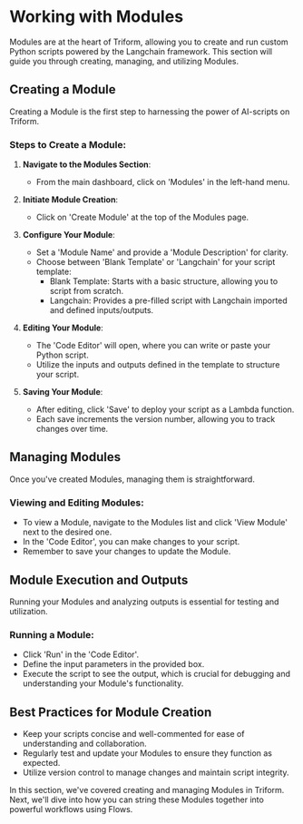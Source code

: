# Working with Modules

Modules are at the heart of Triform, allowing you to create and run custom Python scripts powered by the Langchain framework. This section will guide you through creating, managing, and utilizing Modules.

## Creating a Module

Creating a Module is the first step to harnessing the power of AI-scripts on Triform.

### Steps to Create a Module:

1. **Navigate to the Modules Section**:
   - From the main dashboard, click on 'Modules' in the left-hand menu.

2. **Initiate Module Creation**:
   - Click on 'Create Module' at the top of the Modules page.

3. **Configure Your Module**:
   - Set a 'Module Name' and provide a 'Module Description' for clarity.
   - Choose between 'Blank Template' or 'Langchain' for your script template:
     - Blank Template: Starts with a basic structure, allowing you to script from scratch.
     - Langchain: Provides a pre-filled script with Langchain imported and defined inputs/outputs.

4. **Editing Your Module**:
   - The 'Code Editor' will open, where you can write or paste your Python script.
   - Utilize the inputs and outputs defined in the template to structure your script.

5. **Saving Your Module**:
   - After editing, click 'Save' to deploy your script as a Lambda function.
   - Each save increments the version number, allowing you to track changes over time.

## Managing Modules

Once you've created Modules, managing them is straightforward.

### Viewing and Editing Modules:

- To view a Module, navigate to the Modules list and click 'View Module' next to the desired one.
- In the 'Code Editor', you can make changes to your script.
- Remember to save your changes to update the Module.

## Module Execution and Outputs

Running your Modules and analyzing outputs is essential for testing and utilization.

### Running a Module:

- Click 'Run' in the 'Code Editor'.
- Define the input parameters in the provided box.
- Execute the script to see the output, which is crucial for debugging and understanding your Module's functionality.

## Best Practices for Module Creation

- Keep your scripts concise and well-commented for ease of understanding and collaboration.
- Regularly test and update your Modules to ensure they function as expected.
- Utilize version control to manage changes and maintain script integrity.

In this section, we've covered creating and managing Modules in Triform. Next, we'll dive into how you can string these Modules together into powerful workflows using Flows.


